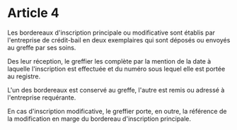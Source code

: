 # Article 4

Les bordereaux d'inscription principale ou modificative sont établis par l'entreprise de crédit-bail en deux exemplaires qui sont déposés ou envoyés au greffe par ses soins.

Des leur réception, le greffier les complète par la mention de la date à laquelle l'inscription est effectuée et du numéro sous lequel elle est portée au registre.

L'un des bordereaux est conservé au greffe, l'autre est remis ou adressé à l'entreprise requérante.

En cas d'inscription modificative, le greffier porte, en outre, la référence de la modification en marge du bordereau d'inscription principale.
